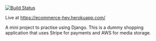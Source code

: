[![Build Status](https://travis-ci.org/hfolcot/ecommerce.svg?branch=master)](https://travis-ci.org/hfolcot/ecommerce)

Live at https://ecommerce-hev.herokuapp.com/

A mini project to practise using Django. This is a dummy shopping application that 
uses Stripe for payments and AWS for media storage.